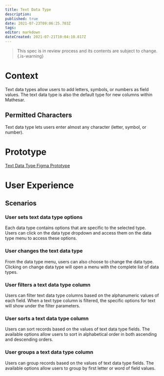 ```yaml
---
title: Text Data Type
description: 
published: true
date: 2021-07-23T09:06:25.703Z
tags: 
editor: markdown
dateCreated: 2021-07-21T10:04:10.817Z
---
```


> This spec is in review process and its contents are subject to change. 
{.is-warning}

# Context
Text data types allow users to add letters, symbols, or numbers as field values. The text data type is also the default type for new columns within Mathesar. 

## Permitted Characters
Text data type lets users enter almost any character (letter, symbol, or number).

# Prototype
[Text Data Type Figma Prototype](https://www.figma.com/proto/Uaf1ntcldzK2U41Jhw6vS2/Mathesar-MVP?page-id=2965%3A22194&node-id=3026%3A19273&viewport=-2010%2C270%2C1.0617244243621826&scaling=contain&starting-point-node-id=3026%3A19273)

# User Experience

## Scenarios
### User sets text data type options
Each data type contains options that are specific to the selected type. Users can click on the data type dropdown and access them on the data type menu to access these options.

### User changes the text data type
From the data type menu, users can also choose to change the data type. Clicking on change data type will open a menu with the complete list of data types. 

### User filters a text data type column
Users can filter text data type columns based on the alphanumeric values of each field. When a text type column is filtered, the specific options for text will show under the filter parameters. 

### User sorts a text data type column
Users can sort records based on the values of text data type fields. The available options allow users to sort in alphabetical order in both ascending and descending orders.

### User groups a text data type column
Users can group records based on the values of text data type fields. The available options allow users to group by first letter or word of field values.

